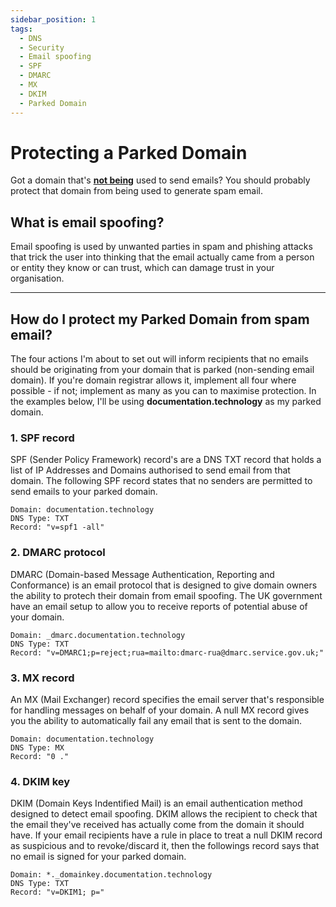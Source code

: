 ```yaml
---
sidebar_position: 1
tags:
  - DNS
  - Security
  - Email spoofing
  - SPF
  - DMARC
  - MX
  - DKIM
  - Parked Domain
---
```


# Protecting a Parked Domain

Got a domain that's **<ins>not being</ins>** used to send emails? You should probably protect that domain from being used to generate spam email.

## What is email spoofing?
Email spoofing is used by unwanted parties in spam and phishing attacks that trick the user into thinking that the email actually came from a person or entity they know or can trust, which can damage trust in your organisation.

---

## How do I protect my Parked Domain from spam email?
The four actions I'm about to set out will inform recipients that no emails should be originating from your domain that is parked (non-sending email domain). If you're domain registrar allows it, implement all four where possible - if not; implement as many as you can to maximise protection. In the examples below, I'll be using **documentation.technology** as my parked domain.

### 1. SPF record

SPF (Sender Policy Framework) record's are a DNS TXT record that holds a list of IP Addresses and Domains authorised to send email from that domain. The following SPF record states that no senders are permitted to send emails to your parked domain.

```
Domain: documentation.technology 
DNS Type: TXT 
Record: "v=spf1 -all"
```

### 2. DMARC protocol

DMARC (Domain-based Message Authentication, Reporting and Conformance) is an email protocol that is designed to give domain owners the ability to protech their domain from email spoofing.  The UK government have an email setup to allow you to receive reports of potential abuse of your domain.

```
Domain: _dmarc.documentation.technology 
DNS Type: TXT 
Record: "v=DMARC1;p=reject;rua=mailto:dmarc-rua@dmarc.service.gov.uk;"
```

### 3. MX record

An MX (Mail Exchanger) record specifies the email server that's responsible for handling messages on behalf of your domain. A null MX record gives you the ability to automatically fail any email that is sent to the domain.

```
Domain: documentation.technology 
DNS Type: MX
Record: "0 ."
```

### 4. DKIM key

DKIM (Domain Keys Indentified Mail) is an email authentication method designed to detect email spoofing. DKIM allows the recipient to check that the email they've received has actually come from the domain it should have. If your email recipients have a rule in place to treat a null DKIM record as suspicious and to revoke/discard it, then the followings record says that no email is signed for your parked domain.

```
Domain: *._domainkey.documentation.technology 
DNS Type: TXT 
Record: "v=DKIM1; p="
```